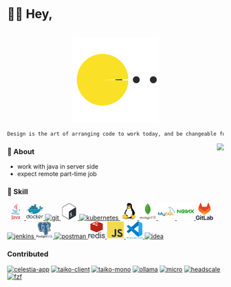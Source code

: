 # 👋🏻 Hey,
<div align="center">
	<br>
	<img src="https://raw.githubusercontent.com/Aniket965/Aniket965/master/pacman.svg?sanitize=true" width="200" height="200">
</div>

```md
Design is the art of arranging code to work today, and be changeable forever
```

<img align="right" src="https://github-readme-stats.vercel.app/api?username=ChengenH&theme=ambient_gradient&show_icons=true&count_private=true&hide=star" />

### 🌱 About
- work with java in server side
- expect remote part-time job
### :muscle: Skill
<p align="left">
    <a href="https://www.oracle.com/java/" target="_blank"> <img src="https://raw.githubusercontent.com/devicons/devicon/master/icons/java/java-original-wordmark.svg" alt="java" width="40" height="40" /> </a>
    <a href="https://www.docker.com/" target="_blank"> <img src="https://raw.githubusercontent.com/devicons/devicon/master/icons/docker/docker-original-wordmark.svg" alt="docker" width="40" height="40" /> </a>
    <a href="https://git-scm.com/" target="_blank"> <img src="https://www.vectorlogo.zone/logos/git-scm/git-scm-icon.svg" alt="git" width="40" height="40" /> </a>
    <a href="https://www.gnu.org/software/bash/" target="_blank"> <img src="https://raw.githubusercontent.com/devicons/devicon/master/icons/bash/bash-original.svg" alt="bash" width="40" height="40" /> </a>
    <a href="https://kubernetes.io" target="_blank"> <img src="https://www.vectorlogo.zone/logos/kubernetes/kubernetes-icon.svg" alt="kubernetes" width="40" height="40" /> </a>
    <a href="https://www.linux.org/" target="_blank"> <img src="https://raw.githubusercontent.com/devicons/devicon/master/icons/linux/linux-original.svg" alt="linux" width="40" height="40" /> </a>
    <a href="https://www.mongodb.com/" target="_blank"> <img src="https://raw.githubusercontent.com/devicons/devicon/master/icons/mongodb/mongodb-original-wordmark.svg" alt="mongodb" width="40" height="40" /> </a>
    <a href="https://www.mysql.com/" target="_blank"> <img src="https://raw.githubusercontent.com/devicons/devicon/master/icons/mysql/mysql-original-wordmark.svg" alt="mysql" width="40" height="40" /> </a>
    <a href="https://www.nginx.com" target="_blank"> <img src="https://raw.githubusercontent.com/devicons/devicon/master/icons/nginx/nginx-original.svg" alt="nginx" width="40" height="40" /> </a>
    <a href="https://gitlab.com/" target="_blank"> <img src="https://raw.githubusercontent.com/devicons/devicon/master/icons/gitlab/gitlab-original-wordmark.svg" alt="gitlab" width="40" height="40" /> </a>
    <a href="https://www.jenkins.io" target="_blank"> <img src="https://www.vectorlogo.zone/logos/jenkins/jenkins-icon.svg" alt="jenkins" width="40" height="40" /> </a>
    <a href="https://www.postgresql.org" target="_blank"> <img src="https://raw.githubusercontent.com/devicons/devicon/master/icons/postgresql/postgresql-original-wordmark.svg" alt="postgresql" width="40" height="40" /> </a>
    <a href="https://postman.com" target="_blank"> <img src="https://www.vectorlogo.zone/logos/getpostman/getpostman-icon.svg" alt="postman" width="40" height="40" /> </a>
    <a href="https://redis.io" target="_blank"> <img src="https://raw.githubusercontent.com/devicons/devicon/master/icons/redis/redis-original-wordmark.svg" alt="redis" width="40" height="40" /> </a>
    <a href="https://developer.mozilla.org/en-US/docs/Web/JavaScript" target="_blank">
        <img src="https://raw.githubusercontent.com/devicons/devicon/master/icons/javascript/javascript-original.svg" alt="javascript" width="40" height="40" />
    </a>
    <a href="https://code.visualstudio.com/" target="_blank"> <img src="https://raw.githubusercontent.com/devicons/devicon/master/icons/vscode/vscode-original-wordmark.svg" alt="vscode" width="40" height="40" /> </a>
    <a href="https://www.jetbrains.com/idea/" target="_blank"> <img src="https://img.shields.io/badge/-IntellIJ%20IDEA-000000?style=flat&logo=intellij%20idea" alt="idea" width="40" height="40" /> </a>
</p>

### Contributed
<p align="left">
    <a href="https://github.com/celestiaorg/celestia-app"><img width="278" src="https://denvercoder1-github-readme-stats.vercel.app/api/pin/?username=celestiaorg&repo=celestia-app&theme=react&bg_color=1F222E&title_color=F85D7F&hide_border=true&icon_color=F8D866&show_icons=false&show_description=false" alt="celestia-app"></a>
    <a href="https://github.com/taikoxyz/taiko-client"><img width="278" src="https://denvercoder1-github-readme-stats.vercel.app/api/pin/?username=taikoxyz&repo=taiko-client&theme=react&bg_color=1F222E&title_color=F85D7F&hide_border=true&icon_color=F8D866&show_icons=false&show_description=false" alt="taiko-client"></a>
    <a href="https://github.com/taikoxyz/taiko-mono"><img width="278" src="https://denvercoder1-github-readme-stats.vercel.app/api/pin/?username=taikoxyz&repo=taiko-mono&theme=react&bg_color=1F222E&title_color=F85D7F&hide_border=true&icon_color=F8D866&show_icons=false&show_description=false" alt="taiko-mono"></a>
    <a href="https://github.com/ollama/ollama"><img width="278" src="https://denvercoder1-github-readme-stats.vercel.app/api/pin/?username=ollama&repo=ollama&theme=react&bg_color=1F222E&title_color=F85D7F&hide_border=true&icon_color=F8D866&show_icons=false&show_description=false" alt="ollama"></a>
    <a href="https://github.com/micro/micro"><img width="278" src="https://denvercoder1-github-readme-stats.vercel.app/api/pin/?username=micro&repo=micro&theme=react&bg_color=1F222E&title_color=F85D7F&hide_border=true&icon_color=F8D866&show_icons=false&show_description=false" alt="micro"></a>
    <a href="https://github.com/juanfont/headscale"><img width="278" src="https://denvercoder1-github-readme-stats.vercel.app/api/pin/?username=juanfont&repo=headscale&theme=react&bg_color=1F222E&title_color=F85D7F&hide_border=true&icon_color=F8D866&show_icons=false&show_description=false" alt="headscale"></a> 
    <a href="https://github.com/junegunn/fzf"><img width="278" src="https://denvercoder1-github-readme-stats.vercel.app/api/pin/?username=junegunn&repo=fzf&theme=react&bg_color=1F222E&title_color=F85D7F&hide_border=true&icon_color=F8D866&show_icons=false&show_description=false" alt="fzf"></a>
  </p>
